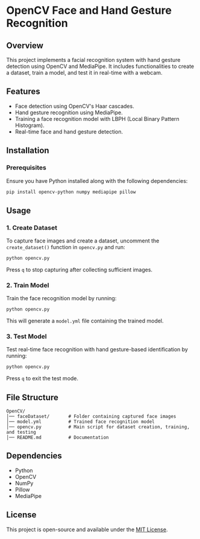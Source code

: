 # OpenCV Face and Hand Gesture Recognition

## Overview
This project implements a facial recognition system with hand gesture detection using OpenCV and MediaPipe. It includes functionalities to create a dataset, train a model, and test it in real-time with a webcam.

## Features
- Face detection using OpenCV's Haar cascades.
- Hand gesture recognition using MediaPipe.
- Training a face recognition model with LBPH (Local Binary Pattern Histogram).
- Real-time face and hand gesture detection.

## Installation
### Prerequisites
Ensure you have Python installed along with the following dependencies:

```bash
pip install opencv-python numpy mediapipe pillow
```

## Usage

### 1. Create Dataset
To capture face images and create a dataset, uncomment the `create_dataset()` function in `opencv.py` and run:
```bash
python opencv.py
```
Press `q` to stop capturing after collecting sufficient images.

### 2. Train Model
Train the face recognition model by running:
```bash
python opencv.py
```
This will generate a `model.yml` file containing the trained model.

### 3. Test Model
Test real-time face recognition with hand gesture-based identification by running:
```bash
python opencv.py
```
Press `q` to exit the test mode.

## File Structure
```
OpenCV/
│── faceDataset/       # Folder containing captured face images
│── model.yml          # Trained face recognition model
│── opencv.py          # Main script for dataset creation, training, and testing
│── README.md          # Documentation
```

## Dependencies
- Python
- OpenCV
- NumPy
- Pillow
- MediaPipe

## License
This project is open-source and available under the [MIT License](LICENSE).

